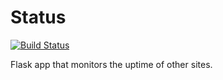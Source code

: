# Status

[![Build Status](https://travis-ci.org/waits/status.svg?branch=master)](https://travis-ci.org/waits/status)

Flask app that monitors the uptime of other sites.
